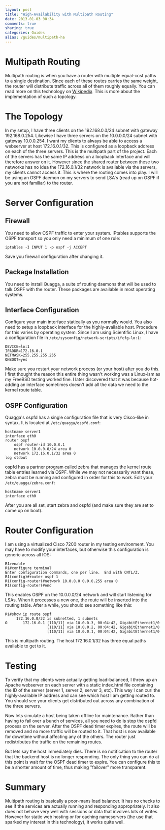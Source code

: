 ```yaml
---
layout: post
title: "High-Availability with Multipath Routing"
date: 2013-01-03 00:34
comments: true
sharing: true
categories: Guides
alias: /guides/multipath-ha
---
```

# Multipath Routing
Multipath routing is when you have a router with multiple equal-cost paths to a single destination. Since each of these routes carries the same weight, the router will distribute traffic across all of them roughly equally. You can read more on this technology on <a href="https://en.wikipedia.org/wiki/Equal-cost_multi-path_routing">Wikipedia</a>. This is more about the implementation of such a topology. 

# The Topology
In my setup, I have three clients on the 192.168.0.0/24 subnet with gateway 192.168.0.254. Likewise I have three servers on the 10.0.0.0/24 subnet with gateway 10.0.0.254. I want my clients to always be able to access a webserver at host 172.16.0.1/32. This is configured as a loopback address on each of the three servers. This is the multipath part of the project. Each of the servers has the same IP address on a loopback interface and will therefore answer on it. However since the shared router between these two networks has no idea the 172.16.0.1/32 network is available via the servers, my clients cannot access it. This is where the routing comes into play. I will be using an OSPF daemon on my servers to send LSA's (read up on OSPF if you are not familiar) to the router. 
<img src="https://www.grantcohoe.com/sites/default/files/styles/galleryformatter_slide/public/guides/multipath.PNG" alt="" title="" class="image-galleryformatter_slide" />
# Server Configuration
## Firewall
You need to allow OSPF traffic to enter your system. IPtables supports the OSPF transport so you only need a minimum of one rule:
```
iptables -I INPUT 1 -p ospf -j ACCEPT
```
Save you firewall configuration after changing it.

## Package Installation
You need to install Quagga, a suite of routing daemons that will be used to talk OSPF with the router. These packages are available in most operating systems. 

## Interface Configuration
Configure your main interface statically as you normally would. You also need to setup a loopback interface for the highly-available host. Procedure for this varies by operating system. Since I am using Scientific Linux, I have a configuration file in ```/etc/sysconfig/network-scripts/ifcfg-lo:1```:
```
DEVICE=lo:1
IPADDR=172.16.0.1
NETMASK=255.255.255.255
ONBOOT=yes
```
Make sure you restart your network process (or your host) after you do this. I first thought the reason this entire thing wasn't working was a Linux-ism as my FreeBSD testing worked fine. I later discovered that it was because hot-adding an interface sometimes doesn't add all the data we need to the kernel route table. 

## OSPF Configuration
Quagga's ospfd has a single configuration file that is very Cisco-like in syntax. It is located at ```/etc/quagga/ospfd.conf```:
```
hostname server1
interface eth0
router ospf
	ospf router-id 10.0.0.1
	network 10.0.0.0/24 area 0
	network 172.16.0.1/32 area 0
log stdout
```
ospfd has a partner program called zebra that manages the kernel route table entries learned via OSPF. While we may not necessarily want these, zebra must be running and configured in order for this to work. Edit your ```/etc/quagga/zebra.conf```:
```
hostname server1
interface eth0
```
After you are all set, start zebra and ospfd (and make sure they are set to come up on boot).

# Router Configuration
I am using a virtualized Cisco 7200 router in my testing environment. You may have to modify your interfaces, but otherwise this configuration is generic across all IOS:
```
R1>enable
R1#configure terminal
Enter configuration commands, one per line.  End with CNTL/Z.
R1(config)#router ospf 1
R1(config-router)#network 10.0.0.0 0.0.0.255 area 0
R1(config-router)#end
```
This enables OSPF on the 10.0.0.0/24 network and will start listening for LSAs. When it processes a new one, the route will be inserted into the routing table. After a while, you should see something like this:
```
R1#show ip route ospf
     172.16.0.0/32 is subnetted, 1 subnets
O       172.16.0.1 [110/11] via 10.0.0.3, 00:04:42, GigabitEthernet1/0
                   [110/11] via 10.0.0.2, 00:04:42, GigabitEthernet1/0
                   [110/11] via 10.0.0.1, 00:04:42, GigabitEthernet1/0
```
This is multipath routing. The host 172.16.0.1/32 has three equal paths available to get to it. 

# Testing
To verify that my clients were actually getting load-balanced, I threw up an Apache webserver on each server with a static index.html file containing the ID of the server (server 1, server 2, server 3, etc). This way I can curl the highly-available IP address and can see which host I am getting routed to. You should see your clients get distributed out across any combination of the three servers. 

Now lets simulate a host being taken offline for maintenance. Rather than having to fail over a bunch of services, all you need to do is stop the ospfd process on the server. After the OSPF dead timer expires, the route will be removed and no more traffic will be routed to it. That host is now available for downtime without affecting any of the others. The router just redistributes the traffic on the remaining routes. 

But lets say the host immediately dies. There is no notification to the router that the backend host is no longer responding. The only thing you can do at this point is wait for the OSPF dead timer to expire. You can configure this to be a shorter amount of time, thus making "failover" more transparent. 

# Summary
Multipath routing is basically a poor-mans load balancer. It has no checks to see if the services are actually running and responding appropriately. It also does not behave very well with sessions or data that involves lots of writes. However for static web hosting or for caching nameservers (the use that sparked my interest in this technology), it works quite well.
